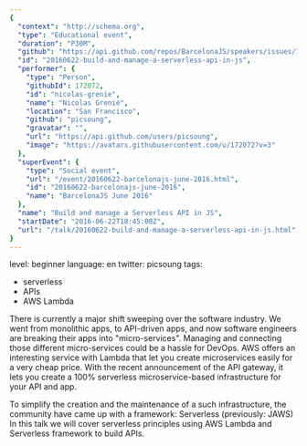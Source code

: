 ```yaml
---
{
  "context": "http://schema.org",
  "type": "Educational event",
  "duration": "P30M",
  "github": "https://api.github.com/repos/BarcelonaJS/speakers/issues/16",
  "id": "20160622-build-and-manage-a-serverless-api-in-js",
  "performer": {
    "type": "Person",
    "githubId": 172072,
    "id": "nicolas-grenie",
    "name": "Nicolas Grenié",
    "location": "San Francisco",
    "github": "picsoung",
    "gravatar": "",
    "url": "https://api.github.com/users/picsoung",
    "image": "https://avatars.githubusercontent.com/u/172072?v=3"
  },
  "superEvent": {
    "type": "Social event",
    "url": "/event/20160622-barcelonajs-june-2016.html",
    "id": "20160622-barcelonajs-june-2016",
    "name": "BarcelonaJS June 2016"
  },
  "name": "Build and manage a Serverless API in JS",
  "startDate": "2016-06-22T18:45:00Z",
  "url": "/talk/20160622-build-and-manage-a-serverless-api-in-js.html"
}
---
```

level: beginner
language: en
twitter: picsoung
tags:
 * serverless
 * APIs
 * AWS Lambda

There is currently a major shift sweeping over the software industry. We went from monolithic apps, to API-driven apps, and now software engineers are breaking their apps into "micro-services".
Managing and connecting those different micro-services could be a hassle for DevOps.
AWS offers an interesting service with Lambda that let you create microservices easily for a very cheap price. With the recent announcement of the API gateway, it lets you create a 100% serverless microservice-based infrastructure for your API and app.

To simplify the creation and the maintenance of a such infrastructure, the community have came up with a framework: Serverless (previously: JAWS)
In this talk we will cover serverless principles using AWS Lambda and Serverless framework to build APIs.